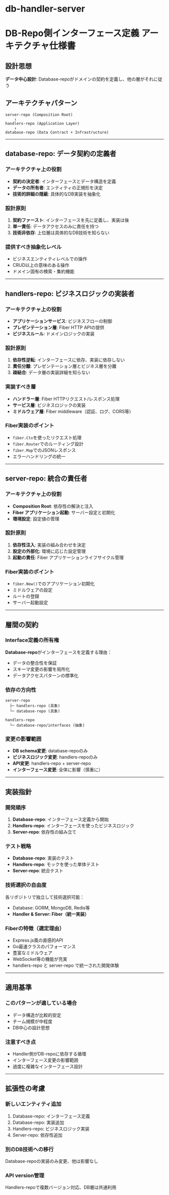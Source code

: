 # db-handler-server

# DB-Repo側インターフェース定義 アーキテクチャ仕様書

## 設計思想

**データ中心設計**: Database-repoがドメインの契約を定義し、他の層がそれに従う

## アーキテクチャパターン

```
server-repo (Composition Root) 
    ↓
handlers-repo (Application Layer) 
    ↓
database-repo (Data Contract + Infrastructure)
```

---

## database-repo: データ契約の定義者

### アーキテクチャ上の役割
- **契約の決定者**: インターフェースとデータ構造を定義
- **データの所有者**: エンティティの正規形を決定
- **技術的詳細の隠蔽**: 具体的なDB実装を抽象化

### 設計原則
1. **契約ファースト**: インターフェースを先に定義し、実装は後
2. **単一責任**: データアクセスのみに責任を持つ
3. **技術非依存**: 上位層は具体的なDB技術を知らない

### 提供すべき抽象化レベル
- ビジネスエンティティレベルでの操作
- CRUD以上の意味のある操作
- ドメイン固有の検索・集約機能

---

## handlers-repo: ビジネスロジックの実装者

### アーキテクチャ上の役割
- **アプリケーションサービス**: ビジネスフローの制御
- **プレゼンテーション層**: Fiber HTTP APIの提供
- **ビジネスルール**: ドメインロジックの実装

### 設計原則
1. **依存性逆転**: インターフェースに依存、実装に依存しない
2. **責任分離**: プレゼンテーション層とビジネス層を分離
3. **疎結合**: データ層の実装詳細を知らない

### 実装すべき層
- **ハンドラー層**: Fiber HTTPリクエスト/レスポンス処理
- **サービス層**: ビジネスロジックの実装
- **ミドルウェア層**: Fiber middleware（認証、ログ、CORS等）

### Fiber実装のポイント
- `fiber.Ctx`を使ったリクエスト処理
- `fiber.Router`でのルーティング設計
- `fiber.Map`でのJSONレスポンス
- エラーハンドリングの統一

---

## server-repo: 統合の責任者

### アーキテクチャ上の役割
- **Composition Root**: 依存性の解決と注入
- **Fiber アプリケーション起動**: サーバー設定と初期化
- **環境設定**: 設定値の管理

### 設計原則
1. **依存性注入**: 実装の組み合わせを決定
2. **設定の外部化**: 環境に応じた設定管理
3. **起動の責任**: Fiber アプリケーションライフサイクル管理

### Fiber実装のポイント
- `fiber.New()`でのアプリケーション初期化
- ミドルウェアの設定
- ルートの登録
- サーバー起動設定

---

## 層間の契約

### Interface定義の所有権
**Database-repo**がインターフェースを定義する理由：
- データの整合性を保証
- スキーマ変更の影響を局所化
- データアクセスパターンの標準化

### 依存の方向性
```
server-repo 
  ├─ handlers-repo (具象)
  └─ database-repo (具象)

handlers-repo
  └─ database-repo/interfaces (抽象)
```

### 変更の影響範囲
- **DB schema変更**: database-repoのみ
- **ビジネスロジック変更**: handlers-repoのみ  
- **API変更**: handlers-repo + server-repo
- **インターフェース変更**: 全体に影響（慎重に）

---

## 実装指針

### 開発順序
1. **Database-repo**: インターフェース定義から開始
2. **Handlers-repo**: インターフェースを使ったビジネスロジック
3. **Server-repo**: 依存性の組み立て

### テスト戦略  
- **Database-repo**: 実装のテスト
- **Handlers-repo**: モックを使った単体テスト
- **Server-repo**: 統合テスト

### 技術選択の自由度
各リポジトリで独立して技術選択可能：
- Database: GORM, MongoDB, Redis等
- **Handler & Server: Fiber（統一実装）**

### Fiberの特徴（選定理由）
- Express.js風の直感的API
- Go最速クラスのパフォーマンス
- 豊富なミドルウェア
- WebSocket等の機能が充実
- handlers-repo と server-repo で統一された開発体験

---

## 適用基準

### このパターンが適している場合
- データ構造が比較的安定
- チーム規模が中程度
- DB中心の設計思想

### 注意すべき点
- Handler側がDB-repoに依存する循環
- インターフェース変更の影響範囲
- 過度に複雑なインターフェース設計

---

## 拡張性の考慮

### 新しいエンティティ追加
1. Database-repo: インターフェース定義
2. Database-repo: 実装追加  
3. Handlers-repo: ビジネスロジック実装
4. Server-repo: 依存性追加

### 別のDB技術への移行
Database-repoの実装のみ変更、他は影響なし

### API version管理
Handlers-repoで複数バージョン対応、DB層は共通利用
